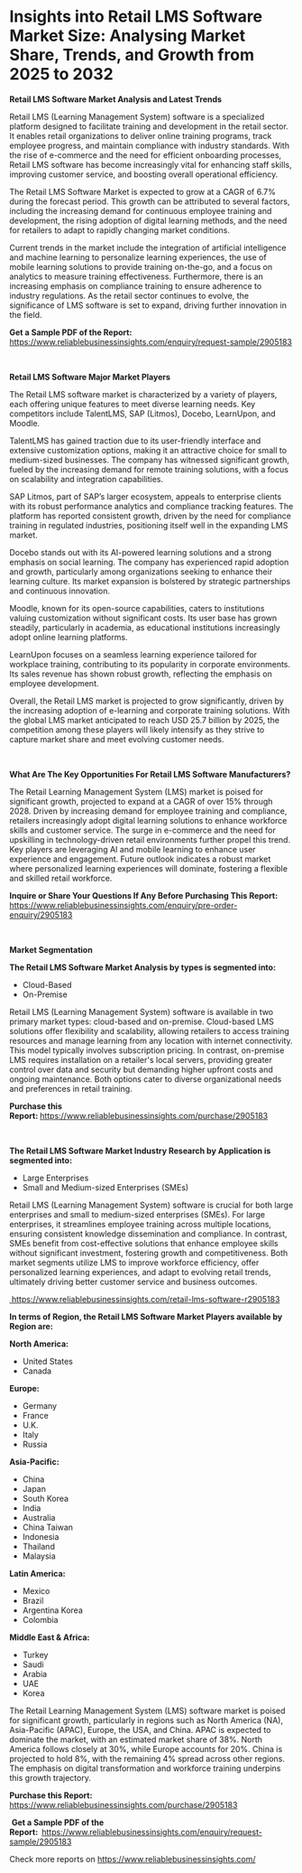 <p><h1>Insights into Retail LMS Software Market Size: Analysing Market Share, Trends, and Growth from 2025 to 2032</h1></p><p><strong>Retail LMS Software Market Analysis and Latest Trends</strong></p>
<p><p>Retail LMS (Learning Management System) software is a specialized platform designed to facilitate training and development in the retail sector. It enables retail organizations to deliver online training programs, track employee progress, and maintain compliance with industry standards. With the rise of e-commerce and the need for efficient onboarding processes, Retail LMS software has become increasingly vital for enhancing staff skills, improving customer service, and boosting overall operational efficiency.</p><p>The Retail LMS Software Market is expected to grow at a CAGR of 6.7% during the forecast period. This growth can be attributed to several factors, including the increasing demand for continuous employee training and development, the rising adoption of digital learning methods, and the need for retailers to adapt to rapidly changing market conditions. </p><p>Current trends in the market include the integration of artificial intelligence and machine learning to personalize learning experiences, the use of mobile learning solutions to provide training on-the-go, and a focus on analytics to measure training effectiveness. Furthermore, there is an increasing emphasis on compliance training to ensure adherence to industry regulations. As the retail sector continues to evolve, the significance of LMS software is set to expand, driving further innovation in the field.</p></p>
<p><strong>Get a Sample PDF of the Report:&nbsp;</strong> <a href="https://www.reliablebusinessinsights.com/enquiry/request-sample/2905183?utm_campaign=2276&utm_medium=2&utm_source=Github&utm_content=ia&utm_term=12032025&utm_id=retail-lms-software">https://www.reliablebusinessinsights.com/enquiry/request-sample/2905183</a></p>
<p>&nbsp;</p>
<p><strong>Retail LMS Software Major Market Players</strong></p>
<p><p>The Retail LMS software market is characterized by a variety of players, each offering unique features to meet diverse learning needs. Key competitors include TalentLMS, SAP (Litmos), Docebo, LearnUpon, and Moodle. </p><p>TalentLMS has gained traction due to its user-friendly interface and extensive customization options, making it an attractive choice for small to medium-sized businesses. The company has witnessed significant growth, fueled by the increasing demand for remote training solutions, with a focus on scalability and integration capabilities.</p><p>SAP Litmos, part of SAP’s larger ecosystem, appeals to enterprise clients with its robust performance analytics and compliance tracking features. The platform has reported consistent growth, driven by the need for compliance training in regulated industries, positioning itself well in the expanding LMS market.</p><p>Docebo stands out with its AI-powered learning solutions and a strong emphasis on social learning. The company has experienced rapid adoption and growth, particularly among organizations seeking to enhance their learning culture. Its market expansion is bolstered by strategic partnerships and continuous innovation.</p><p>Moodle, known for its open-source capabilities, caters to institutions valuing customization without significant costs. Its user base has grown steadily, particularly in academia, as educational institutions increasingly adopt online learning platforms.</p><p>LearnUpon focuses on a seamless learning experience tailored for workplace training, contributing to its popularity in corporate environments. Its sales revenue has shown robust growth, reflecting the emphasis on employee development.</p><p>Overall, the Retail LMS market is projected to grow significantly, driven by the increasing adoption of e-learning and corporate training solutions. With the global LMS market anticipated to reach USD 25.7 billion by 2025, the competition among these players will likely intensify as they strive to capture market share and meet evolving customer needs.</p></p>
<p>&nbsp;</p>
<p><strong>What Are The Key Opportunities For Retail LMS Software Manufacturers?</strong></p>
<p><p>The Retail Learning Management System (LMS) market is poised for significant growth, projected to expand at a CAGR of over 15% through 2028. Driven by increasing demand for employee training and compliance, retailers increasingly adopt digital learning solutions to enhance workforce skills and customer service. The surge in e-commerce and the need for upskilling in technology-driven retail environments further propel this trend. Key players are leveraging AI and mobile learning to enhance user experience and engagement. Future outlook indicates a robust market where personalized learning experiences will dominate, fostering a flexible and skilled retail workforce.</p></p>
<p><strong>Inquire or Share Your Questions If Any Before Purchasing This Report:</strong> <a href="https://www.reliablebusinessinsights.com/enquiry/pre-order-enquiry/2905183?utm_campaign=2276&utm_medium=2&utm_source=Github&utm_content=ia&utm_term=12032025&utm_id=retail-lms-software">https://www.reliablebusinessinsights.com/enquiry/pre-order-enquiry/2905183</a></p>
<p>&nbsp;</p>
<p><strong>Market Segmentation</strong></p>
<p><strong>The Retail LMS Software Market Analysis by types is segmented into:</strong></p>
<p><ul><li>Cloud-Based</li><li>On-Premise</li></ul></p>
<p><p>Retail LMS (Learning Management System) software is available in two primary market types: cloud-based and on-premise. Cloud-based LMS solutions offer flexibility and scalability, allowing retailers to access training resources and manage learning from any location with internet connectivity. This model typically involves subscription pricing. In contrast, on-premise LMS requires installation on a retailer's local servers, providing greater control over data and security but demanding higher upfront costs and ongoing maintenance. Both options cater to diverse organizational needs and preferences in retail training.</p></p>
<p><strong>Purchase this Report:&nbsp;</strong><a href="https://www.reliablebusinessinsights.com/purchase/2905183?utm_campaign=2276&utm_medium=2&utm_source=Github&utm_content=ia&utm_term=12032025&utm_id=retail-lms-software">https://www.reliablebusinessinsights.com/purchase/2905183</a></p>
<p>&nbsp;</p>
<p><strong>The Retail LMS Software Market Industry Research by Application is segmented into:</strong></p>
<p><ul><li>Large Enterprises</li><li>Small and Medium-sized Enterprises (SMEs)</li></ul></p>
<p><p>Retail LMS (Learning Management System) software is crucial for both large enterprises and small to medium-sized enterprises (SMEs). For large enterprises, it streamlines employee training across multiple locations, ensuring consistent knowledge dissemination and compliance. In contrast, SMEs benefit from cost-effective solutions that enhance employee skills without significant investment, fostering growth and competitiveness. Both market segments utilize LMS to improve workforce efficiency, offer personalized learning experiences, and adapt to evolving retail trends, ultimately driving better customer service and business outcomes.</p></p>
<p><a href="https://www.reliablebusinessinsights.com/retail-lms-software-r2905183?utm_campaign=2276&utm_medium=2&utm_source=Github&utm_content=ia&utm_term=12032025&utm_id=retail-lms-software">&nbsp;https://www.reliablebusinessinsights.com/retail-lms-software-r2905183</a></p>
<p><strong>In terms of Region, the Retail LMS Software Market Players available by Region are:</strong></p>
<p>
    <p> <strong> North America: </strong>
        <ul>
            <li>United States</li>
            <li>Canada</li>
        </ul>
        </p> 
    <p> <strong> Europe: </strong>
        <ul>
            <li>Germany</li>
            <li>France</li>
            <li>U.K.</li>
            <li>Italy</li>
            <li>Russia</li>
        </ul>
        </p> 
    <p> <strong> Asia-Pacific: </strong>
        <ul>
            <li>China</li>
            <li>Japan</li>
            <li>South Korea</li>
            <li>India</li>
            <li>Australia</li>
            <li>China Taiwan</li>
            <li>Indonesia</li>
            <li>Thailand</li>
            <li>Malaysia</li>
        </ul>
        </p> 
    <p> <strong> Latin America: </strong>
        <ul>
            <li>Mexico</li>
            <li>Brazil</li>
            <li>Argentina Korea</li>
            <li>Colombia</li>
        </ul>
        </p> 
    <p> <strong> Middle East & Africa: </strong>
        <ul>
            <li>Turkey</li>
            <li>Saudi</li>
            <li>Arabia</li>
            <li>UAE</li>
            <li>Korea</li>
        </ul>
    </p>
    </p>
<p><p>The Retail Learning Management System (LMS) software market is poised for significant growth, particularly in regions such as North America (NA), Asia-Pacific (APAC), Europe, the USA, and China. APAC is expected to dominate the market, with an estimated market share of 38%. North America follows closely at 30%, while Europe accounts for 20%. China is projected to hold 8%, with the remaining 4% spread across other regions. The emphasis on digital transformation and workforce training underpins this growth trajectory.</p></p>
<p><strong>Purchase this Report: </strong><a href="https://www.reliablebusinessinsights.com/purchase/2905183?utm_campaign=2276&utm_medium=2&utm_source=Github&utm_content=ia&utm_term=12032025&utm_id=retail-lms-software">https://www.reliablebusinessinsights.com/purchase/2905183</a></p>
<p>&nbsp;<strong>Get a Sample PDF of the Report:&nbsp;&nbsp;</strong><a href="https://www.reliablebusinessinsights.com/enquiry/request-sample/2905183?utm_campaign=2276&utm_medium=2&utm_source=Github&utm_content=ia&utm_term=12032025&utm_id=retail-lms-software">https://www.reliablebusinessinsights.com/enquiry/request-sample/2905183</a></p>
<p><strong></strong></p>
<p>Check more reports on <a href="https://www.reliablebusinessinsights.com/?utm_campaign=2276&utm_medium=2&utm_source=Github&utm_content=ia&utm_term=12032025&utm_id=retail-lms-software">https://www.reliablebusinessinsights.com/</a></p>